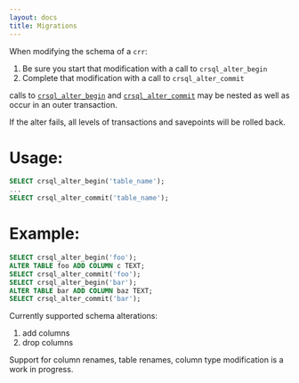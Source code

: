 ```yaml
---
layout: docs
title: Migrations
---
```


When modifying the schema of a `crr`:
1. Be sure you start that modification with a call to `crsql_alter_begin` 
2. Complete that modification with a call to `crsql_alter_commit`

calls to [`crsql_alter_begin`](./crsql_alter_begin.html) and [`crsql_alter_commit`](./crsql_alter_commit.html) may be nested as well as occur in an outer transaction.

If the alter fails, all levels of transactions and savepoints will be rolled back.

# Usage:
```sql
SELECT crsql_alter_begin('table_name');
...
SELECT crsql_alter_commit('table_name');
```

# Example:
```sql
SELECT crsql_alter_begin('foo');
ALTER TABLE foo ADD COLUMN c TEXT;
SELECT crsql_alter_commit('foo');
SELECT crsql_alter_begin('bar');
ALTER TABLE bar ADD COLUMN baz TEXT;
SELECT crsql_alter_commit('bar');
```

Currently supported schema alterations:

1. add columns
2. drop columns

Support for column renames, table renames, column type modification is a work in progress.
